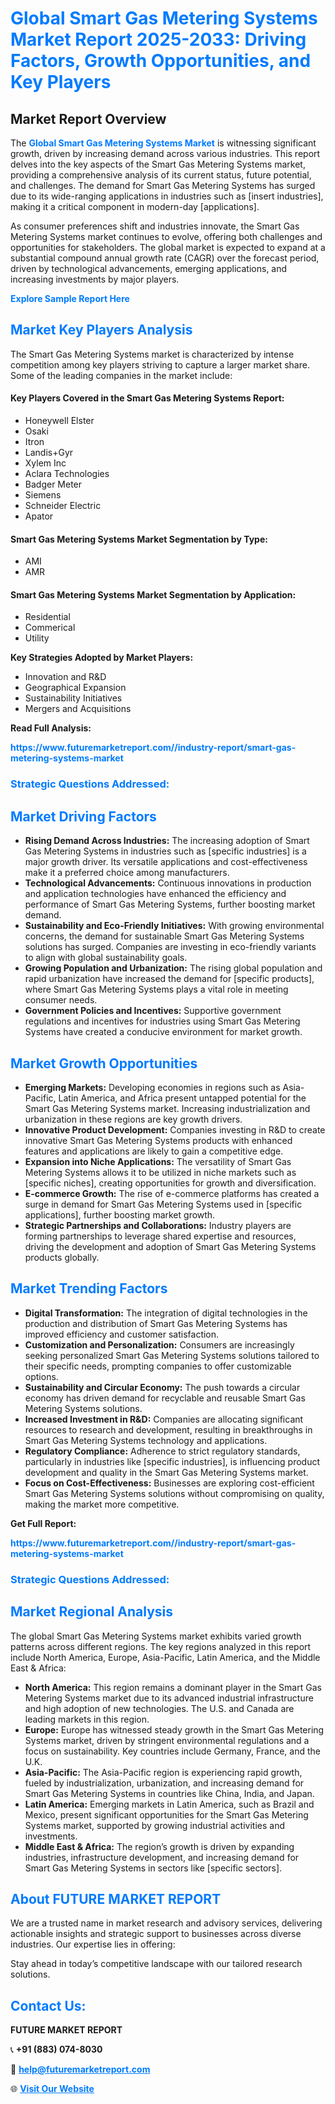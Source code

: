 <h1 style="color: #007BFF;">Global Smart Gas Metering Systems Market Report 2025-2033: Driving Factors, Growth Opportunities, and Key Players</h1>

<section id="overview">
<h2>Market Report Overview</h2>
<p>The <a href="https://www.futuremarketreport.com//industry-report/smart-gas-metering-systems-market" style="color: #007BFF; text-decoration: none;"><strong>Global Smart Gas Metering Systems Market</strong></a> is witnessing significant growth, driven by increasing demand across various industries. This report delves into the key aspects of the Smart Gas Metering Systems market, providing a comprehensive analysis of its current status, future potential, and challenges. The demand for Smart Gas Metering Systems has surged due to its wide-ranging applications in industries such as [insert industries], making it a critical component in modern-day [applications].</p>
<p>As consumer preferences shift and industries innovate, the Smart Gas Metering Systems market continues to evolve, offering both challenges and opportunities for stakeholders. The global market is expected to expand at a substantial compound annual growth rate (CAGR) over the forecast period, driven by technological advancements, emerging applications, and increasing investments by major players.</p>
</section>

<section id="overview">
<p><a href="https://www.futuremarketreport.com//request-sample/reportId=61314" style="color: #007BFF; text-decoration: none;"><strong>Explore Sample Report Here</strong></a></p>
</section>

<section id="key-players">
<h2 style="color: #007BFF;">Market Key Players Analysis</h2>
<p>The Smart Gas Metering Systems market is characterized by intense competition among key players striving to capture a larger market share. Some of the leading companies in the market include:</p>
<h4>Key Players Covered in the Smart Gas Metering Systems Report:</h4>
<ul><li>Honeywell Elster</li><li>Osaki</li><li>Itron</li><li>Landis+Gyr</li><li>Xylem Inc</li><li>Aclara Technologies</li><li>Badger Meter</li><li>Siemens</li><li>Schneider Electric</li><li>Apator</li></ul>
<h4>Smart Gas Metering Systems Market Segmentation by Type:</h4>
<ul><li>AMI</li><li>AMR</li></ul>

<h4>Smart Gas Metering Systems Market Segmentation by Application:</h4>
<ul><li>Residential</li><li>Commerical</li><li>Utility</li></ul>
<p><strong>Key Strategies Adopted by Market Players:</strong></p>
<ul>
<li>Innovation and R&D</li>
<li>Geographical Expansion</li>
<li>Sustainability Initiatives</li>
<li>Mergers and Acquisitions</li>
</ul>
</section>

<section>
<p><strong>Read Full Analysis: </strong></p><a href="https://www.futuremarketreport.com//industry-report/smart-gas-metering-systems-market" style="color: #007BFF; text-decoration: none;"><strong>https://www.futuremarketreport.com//industry-report/smart-gas-metering-systems-market</strong></a>
<h3 style="color: #007BFF;">Strategic Questions Addressed:</h3>
</section>

<section id="driving-factors">
<h2 style="color: #007BFF;">Market Driving Factors</h2>
<ul>
<li><strong>Rising Demand Across Industries:</strong> The increasing adoption of Smart Gas Metering Systems in industries such as [specific industries] is a major growth driver. Its versatile applications and cost-effectiveness make it a preferred choice among manufacturers.</li>
<li><strong>Technological Advancements:</strong> Continuous innovations in production and application technologies have enhanced the efficiency and performance of Smart Gas Metering Systems, further boosting market demand.</li>
<li><strong>Sustainability and Eco-Friendly Initiatives:</strong> With growing environmental concerns, the demand for sustainable Smart Gas Metering Systems solutions has surged. Companies are investing in eco-friendly variants to align with global sustainability goals.</li>
<li><strong>Growing Population and Urbanization:</strong> The rising global population and rapid urbanization have increased the demand for [specific products], where Smart Gas Metering Systems plays a vital role in meeting consumer needs.</li>
<li><strong>Government Policies and Incentives:</strong> Supportive government regulations and incentives for industries using Smart Gas Metering Systems have created a conducive environment for market growth.</li>
</ul>
</section>

<section id="growth-opportunities">
<h2 style="color: #007BFF;">Market Growth Opportunities</h2>
<ul>
<li><strong>Emerging Markets:</strong> Developing economies in regions such as Asia-Pacific, Latin America, and Africa present untapped potential for the Smart Gas Metering Systems market. Increasing industrialization and urbanization in these regions are key growth drivers.</li>
<li><strong>Innovative Product Development:</strong> Companies investing in R&D to create innovative Smart Gas Metering Systems products with enhanced features and applications are likely to gain a competitive edge.</li>
<li><strong>Expansion into Niche Applications:</strong> The versatility of Smart Gas Metering Systems allows it to be utilized in niche markets such as [specific niches], creating opportunities for growth and diversification.</li>
<li><strong>E-commerce Growth:</strong> The rise of e-commerce platforms has created a surge in demand for Smart Gas Metering Systems used in [specific applications], further boosting market growth.</li>
<li><strong>Strategic Partnerships and Collaborations:</strong> Industry players are forming partnerships to leverage shared expertise and resources, driving the development and adoption of Smart Gas Metering Systems products globally.</li>
</ul>
</section>

<section id="trending-factors">
<h2 style="color: #007BFF;">Market Trending Factors</h2>
<ul>
<li><strong>Digital Transformation:</strong> The integration of digital technologies in the production and distribution of Smart Gas Metering Systems has improved efficiency and customer satisfaction.</li>
<li><strong>Customization and Personalization:</strong> Consumers are increasingly seeking personalized Smart Gas Metering Systems solutions tailored to their specific needs, prompting companies to offer customizable options.</li>
<li><strong>Sustainability and Circular Economy:</strong> The push towards a circular economy has driven demand for recyclable and reusable Smart Gas Metering Systems solutions.</li>
<li><strong>Increased Investment in R&D:</strong> Companies are allocating significant resources to research and development, resulting in breakthroughs in Smart Gas Metering Systems technology and applications.</li>
<li><strong>Regulatory Compliance:</strong> Adherence to strict regulatory standards, particularly in industries like [specific industries], is influencing product development and quality in the Smart Gas Metering Systems market.</li>
<li><strong>Focus on Cost-Effectiveness:</strong> Businesses are exploring cost-efficient Smart Gas Metering Systems solutions without compromising on quality, making the market more competitive.</li>
</ul>
</section>

<section>
<p><strong>Get Full Report: </strong></p><a href="https://www.futuremarketreport.com//industry-report/smart-gas-metering-systems-market" style="color: #007BFF; text-decoration: none;"><strong>https://www.futuremarketreport.com//industry-report/smart-gas-metering-systems-market</strong></a>
<h3 style="color: #007BFF;">Strategic Questions Addressed:</h3>
</section>


<section id="regional-analysis">
<h2 style="color: #007BFF;">Market Regional Analysis</h2>
<p>The global Smart Gas Metering Systems market exhibits varied growth patterns across different regions. The key regions analyzed in this report include North America, Europe, Asia-Pacific, Latin America, and the Middle East & Africa:</p>
<ul>
<li><strong>North America:</strong> This region remains a dominant player in the Smart Gas Metering Systems market due to its advanced industrial infrastructure and high adoption of new technologies. The U.S. and Canada are leading markets in this region.</li>
<li><strong>Europe:</strong> Europe has witnessed steady growth in the Smart Gas Metering Systems market, driven by stringent environmental regulations and a focus on sustainability. Key countries include Germany, France, and the U.K.</li>
<li><strong>Asia-Pacific:</strong> The Asia-Pacific region is experiencing rapid growth, fueled by industrialization, urbanization, and increasing demand for Smart Gas Metering Systems in countries like China, India, and Japan.</li>
<li><strong>Latin America:</strong> Emerging markets in Latin America, such as Brazil and Mexico, present significant opportunities for the Smart Gas Metering Systems market, supported by growing industrial activities and investments.</li>
<li><strong>Middle East & Africa:</strong> The region’s growth is driven by expanding industries, infrastructure development, and increasing demand for Smart Gas Metering Systems in sectors like [specific sectors].</li>
</ul>
</section>

<footer>
<h2 style="color: #007BFF;">About FUTURE MARKET REPORT</h2>
<p>We are a trusted name in market research and advisory services, delivering actionable insights and strategic support to businesses across diverse industries. Our expertise lies in offering:</p>

<p>Stay ahead in today’s competitive landscape with our tailored research solutions.</p>

<h2 style="color: #007BFF;">Contact Us:</h2>
<p><strong>FUTURE MARKET REPORT</strong></p>
<p>📞 <strong>+91 (883) 074-8030</strong></p>
<p>📧 <strong><a href="mailto:help@futuremarketreport.com" style="color: #007BFF;">help@futuremarketreport.com</a></strong></p>
<p>🌐 <strong><a href="https://www.futuremarketreport.com/" style="color: #007BFF;">Visit Our Website</a></strong></p>
</footer>